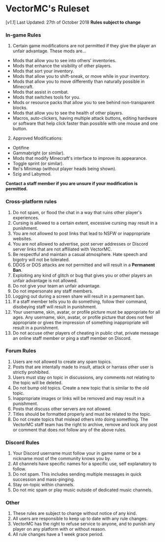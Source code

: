 # VectorMC's Ruleset
[_v1.1_] Last Updated: 27th of October 2018
**Rules subject to change**

### In-game Rules
1. Certain game modifications are not permitted if they give the player an unfair advantage. These mods are...
  * Mods that allow you to see into others' inventories.
  * Mods that enhance the visibility of other players.
  * Mods that sort your inventory.
  * Mods that allow you to shift-sneak, or move while in your inventory.
  * Mods that allow you to move differently than naturally possible in Minecraft.
  * Mods that assist in combat.
  * Mods that switches tools for you.
  * Mods or resource packs that allow you to see behind non-transparent blocks.
  * Mods that allow you to see the health of other players.
  * Macros, auto-clickers, having multiple attack buttons, editing hardware or software that help click faster than possible with one mouse and one button.
2. Approved Modifications:
  * Optifine
  * Gammabright (or similar).
  * Mods that modify Minecraft's interface to improve its appearance.
  * Toggle sprint (or similar).
  * Rei's Minimap (without player heads being shown).
  * 5zig and Labymod.
  
**Contact a staff member if you are unsure if your modification is permitted.**

### Cross-platform rules
1. Do not spam, or flood the chat in a way that ruins other player's experiences.
2. Cursing is allowed to a certain extent, excessive cursing may result in a punishment.
3. You are not allowed to post links that lead to NSFW or inappropriate websites.
4. You are not allowed to advertise, post server addresses or Discord server links that are not affiliated with VectorMC.
5. Be respectful and maintain a casual atmosphere. Hate speech and bigotry will not be tolerated.
6. DDOS or DOS attacks are not permitted and will result in a **Permanent Ban**.
7. Exploiting any kind of glitch or bug that gives you or other players an unfair advantage is not allowed.
8. Do not give your team an unfair advantage.
9. Do not impersonate any staff members.
10. Logging out during a screen share will result in a permanent ban.
11. If a staff member tells you to do something, follow their command, disobeying staff will result in punishment.
12. Your username, skin, avatar, or profile picture must be appropriate for all ages. Any username, skin, avatar, or profile picture that does not feel appropriate or gives the impression of something inappropriate will result in a punishment.
13. Do not accuse other players of cheating in public chat, private message an online staff member or ping a staff member on Discord.

### Forum Rules
1. Users are not allowed to create any spam topics.
2. Posts that are intentally made to insult, attack or harrass other user is strictly prohibited.
3. Users must stay on topic in discussions, any comments not relating to the topic will be deleted.
4. Do not bump old topics. Create a new topic that is similar to the old topic.
5. Inappropriate images or links will be removed and may result in a punishment. 
6. Posts that discuss other servers are not allowed.
7. Titles should be formatted properly and must be related to the topic.
8. Do not create topics that mislead others into doing something.
The VectorMC staff team has the right to archive, remove and lock any post or comment that does not follow any of the above rules.

### Discord Rules
1. Your Discord username must follow your in game name or be a nickname most of the community knows you by.
2. All channels have specific names for a specific use, self explanatory to follow.
3. Do not spam. This includes sending multiple messages in quick succession and mass-pinging.
4. Stay on-topic within channels.
5. Do not mic spam or play music outside of dedicated music channels.

### Other
1. These rules are subject to change without notice of any kind.
2. All users are responsible to keep up to date with any rule changes.
3. VectorMC has the right to refuse service to anyone, and to punish any player on any platform with or without reason.
4. All rule changes have a 1 week grace period.
